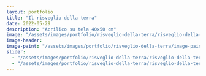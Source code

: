 ```yaml
---
layout: portfolio
title: "Il risveglio della terra"
date: 2022-05-29
description: "Acrilico su tela 40x50 cm"
image: "/assets/images/portfolio/risveglio-della-terra/risveglio-della-terra-v1.jpg"
image-header:
image-paint: "/assets/images/portfolio/risveglio-della-terra/image-paint-risveglio-della-terra-v1.jpg"
slider:
  - "/assets/images/portfolio/risveglio-della-terra/risveglio-della-terra-slide-1.jpg"
  - "/assets/images/portfolio/risveglio-della-terra/risveglio-della-terra-slide-2.jpg"
---
```



